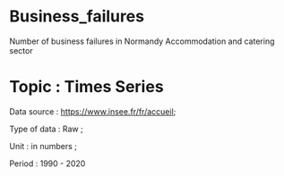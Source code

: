 # Business_failures
Number of business failures in Normandy Accommodation and catering sector

# Topic : Times Series

Data source : https://www.insee.fr/fr/accueil;

Type of data : Raw ;

Unit : in numbers ;

Period : 1990 - 2020
